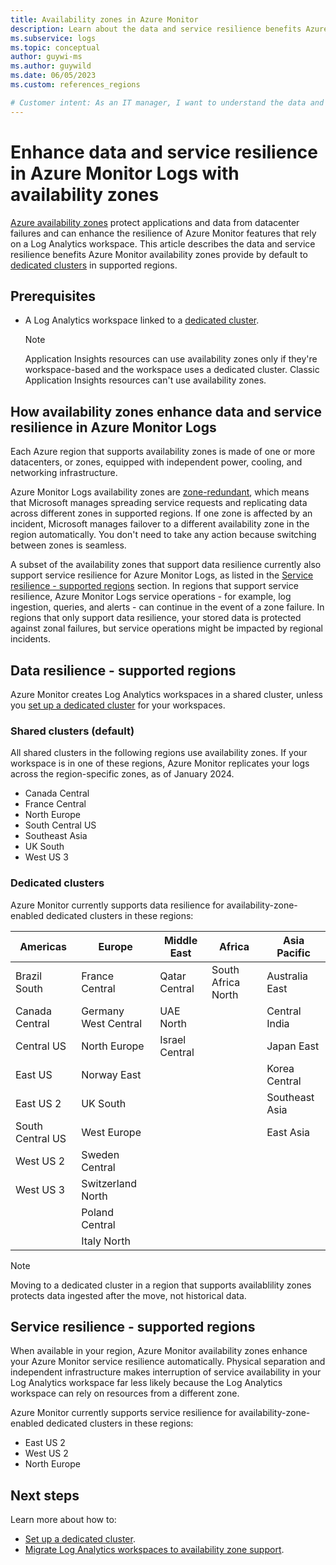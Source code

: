 ```yaml
---
title: Availability zones in Azure Monitor
description: Learn about the data and service resilience benefits Azure Monitor availability zones provide to protect against datacenter failure. 
ms.subservice: logs
ms.topic: conceptual
author: guywi-ms
ms.author: guywild
ms.date: 06/05/2023
ms.custom: references_regions

# Customer intent: As an IT manager, I want to understand the data and service resilience benefits Azure Monitor availability zones provide to ensure my data and services are sufficiently protected in the event of datacenter failure.
---
```

# Enhance data and service resilience in Azure Monitor Logs with availability zones

[Azure availability zones](../../reliability/availability-zones-overview.md) protect applications and data from datacenter failures and can enhance the resilience of Azure Monitor features that rely on a Log Analytics workspace. This article describes the data and service resilience benefits Azure Monitor availability zones provide by default to [dedicated clusters](logs-dedicated-clusters.md) in supported regions.

## Prerequisites

- A Log Analytics workspace linked to a [dedicated cluster](logs-dedicated-clusters.md).  

    > [!NOTE]
    > Application Insights resources can use availability zones only if they're workspace-based and the workspace uses a dedicated cluster. Classic Application Insights resources can't use availability zones.

## How availability zones enhance data and service resilience in Azure Monitor Logs

Each Azure region that supports availability zones is made of one or more datacenters, or zones, equipped with independent power, cooling, and networking infrastructure. 

Azure Monitor Logs availability zones are [zone-redundant](../../reliability/availability-zones-overview.md#zonal-and-zone-redundant-services), which means that Microsoft manages spreading service requests and replicating data across different zones in supported regions. If one zone is affected by an incident, Microsoft manages failover to a different availability zone in the region automatically. You don't need to take any action because switching between zones is seamless. 

A subset of the availability zones that support data resilience currently also support service resilience for Azure Monitor Logs, as listed in the [Service resilience - supported regions](#service-resilience---supported-regions) section. In regions that support service resilience, Azure Monitor Logs service operations - for example, log ingestion, queries, and alerts - can continue in the event of a zone failure. In regions that only support data resilience, your stored data is protected against zonal failures, but service operations might be impacted by regional incidents.
    
## Data resilience - supported regions

Azure Monitor creates Log Analytics workspaces in a shared cluster, unless you [set up a dedicated cluster](../logs/logs-dedicated-clusters.md) for your workspaces.

### Shared clusters (default)
All shared clusters in the following regions use availability zones. If your workspace is in one of these regions, Azure Monitor replicates your logs across the region-specific zones, as of January 2024.

* Canada Central
* France Central
* North Europe
* South Central US
* Southeast Asia
* UK South
* West US 3

### Dedicated clusters
Azure Monitor currently supports data resilience for availability-zone-enabled dedicated clusters in these regions:

  | Americas | Europe | Middle East | Africa | Asia Pacific |
  |---|---|---|---|---|
  | Brazil South | France Central | Qatar Central | South Africa North | Australia East |
  | Canada Central | Germany West Central | UAE North | | Central India | 
  | Central US | North Europe | Israel Central | | Japan East |
  | East US | Norway East | | | Korea Central |
  | East US 2 | UK South | | | Southeast Asia |
  | South Central US | West Europe | | | East Asia |
  | West US 2 | Sweden Central | | |  |
  | West US 3 | Switzerland North | | |  |
  | | Poland Central | | | |
  | | Italy North | | | |

> [!NOTE]
> Moving to a dedicated cluster in a region that supports availablility zones protects data ingested after the move, not historical data.

## Service resilience - supported regions

When available in your region, Azure Monitor availability zones enhance your Azure Monitor service resilience automatically. Physical separation and independent infrastructure makes interruption of service availability in your Log Analytics workspace far less likely because the Log Analytics workspace can rely on resources from a different zone. 

Azure Monitor currently supports service resilience for availability-zone-enabled dedicated clusters in these regions:

- East US 2
- West US 2
- North Europe

## Next steps

Learn more about how to:
- [Set up a dedicated cluster](logs-dedicated-clusters.md).
- [Migrate Log Analytics workspaces to availability zone support](../../availability-zones/migrate-monitor-log-analytics.md).
